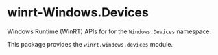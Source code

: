 <!-- warning: Please don't edit this file. It was automatically generated. -->

# winrt-Windows.Devices

Windows Runtime (WinRT) APIs for for the `Windows.Devices` namespace.

This package provides the `winrt.windows.devices` module.
